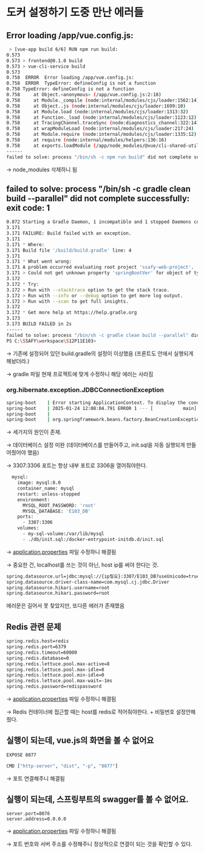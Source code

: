 # 도커 설정하기 도중 만난 에러들

## Error loading /app/vue.config.js:

```bash
 > [vue-app build 6/6] RUN npm run build:
0.573
0.573 > frontend@0.1.0 build
0.573 > vue-cli-service build
0.573
0.758  ERROR  Error loading /app/vue.config.js:
0.758  ERROR  TypeError: defineConfig is not a function
0.758 TypeError: defineConfig is not a function
0.758     at Object.<anonymous> (/app/vue.config.js:2:18)
0.758     at Module._compile (node:internal/modules/cjs/loader:1562:14)
0.758     at Object..js (node:internal/modules/cjs/loader:1699:10)
0.758     at Module.load (node:internal/modules/cjs/loader:1313:32)
0.758     at Function._load (node:internal/modules/cjs/loader:1123:12)
0.758     at TracingChannel.traceSync (node:diagnostics_channel:322:14)
0.758     at wrapModuleLoad (node:internal/modules/cjs/loader:217:24)
0.758     at Module.require (node:internal/modules/cjs/loader:1335:12)
0.758     at require (node:internal/modules/helpers:136:16)
0.758     at exports.loadModule (/app/node_modules/@vue/cli-shared-utils/lib/module.js:79:14)
------
failed to solve: process "/bin/sh -c npm run build" did not complete successfully: exit code: 
```

→ node\_modules 삭제하니 됨

## failed to solve: process "/bin/sh -c gradle clean build --parallel" did not complete successfully: exit code: 1

```bash
0.872 Starting a Gradle Daemon, 1 incompatible and 1 stopped Daemons could not be reused, use --status for details
3.171
3.171 FAILURE: Build failed with an exception.
3.171
3.171 * Where:
3.171 Build file '/build/build.gradle' line: 4
3.171
3.171 * What went wrong:
3.171 A problem occurred evaluating root project 'ssafy-web-project'.
3.171 > Could not get unknown property 'springBootVer' for object of type org.gradle.plugin.use.internal.PluginRequestCollector$PluginDependenciesSpecImpl.
3.172
3.172 * Try:
3.172 > Run with --stacktrace option to get the stack trace.
3.172 > Run with --info or --debug option to get more log output.
3.172 > Run with --scan to get full insights.
3.172
3.172 * Get more help at https://help.gradle.org
3.173
3.173 BUILD FAILED in 2s
------
failed to solve: process "/bin/sh -c gradle clean build --parallel" did not complete successfully: exit code: 1
PS C:\SSAFY\workspace\S12P11E103>
```

→ 기존에 설정되어 있던 build.gradle의 설정이 이상했음 (프론트도 안에서 실행되게 해놨더라.)

→ gradle 파일 현재 프로젝트에 맞게 수정하니 해당 에러는 사라짐

### org.hibernate.exception.JDBCConnectionException

```bash
spring-boot    | Error starting ApplicationContext. To display the conditions report re-run your application with 'debug' enabled.
spring-boot    | 2025-01-24 12:08:04.791 ERROR 1 --- [           main] o.s.boot.SpringApplication               : Application run failed
spring-boot    |
spring-boot    | org.springframework.beans.factory.BeanCreationException: Error creating bean with name 'entityManagerFactory' defined in class path resource [org/springframework/boot/autoconfigure/orm/jpa/HibernateJpaConfiguration.class]: Invocation of init method failed; nested exception is javax.persistence.PersistenceException: [PersistenceUnit: default] Unable to build Hibernate SessionFactory; nested exception is org.hibernate.exception.JDBCConnectionException: Unable to open JDBC Connection for DDL execution
```

→ 세가지의 원인이 존재.

→ 데이터베이스 설정 미완 (데이터베이스를 만들어주고, init.sql을 자동 실행되게 만들어줬어야 했음)

→ 3307:3306 포트는 항상 내부 포트로 3306을 열어줘야한다.

```bash
  mysql:
    image: mysql:8.0
    container_name: mysql
    restart: unless-stopped
    environment:
      MYSQL_ROOT_PASSWORD: 'root'
      MYSQL_DATABASE: 'E103_DB'
    ports:
      - 3307:3306
    volumes:
      - my-sql-volume:/var/lib/mysql
      - ./db/init.sql:/docker-entrypoint-initdb.d/init.sql
```

→ [application.properties](http://application.properties) 파일 수정하니 해결됨

→ 중요한 건, localhost를 쓰는 것이 아닌, host ip를 써야 한다는 것.

```bash
spring.datasource.url=jdbc:mysql://{ip필요}:3307/E103_DB?useUnicode=true&characterEncoding=utf8&serverTimezone=Asia/Seoul&zeroDateTimeBehavior=convertToNull&rewriteBatchedStatements=true
spring.datasource.driver-class-name=com.mysql.cj.jdbc.Driver
spring.datasource.hikari.username=root
spring.datasource.hikari.password=root
```

에러문은 길어서 못 찾았지만, 또다른 에러가 존재했음

## Redis 관련 문제

```bash
spring.redis.host=redis
spring.redis.port=6379
spring.redis.timeout=60000
spring.redis.database=0
spring.redis.lettuce.pool.max-active=8
spring.redis.lettuce.pool.max-idle=8
spring.redis.lettuce.pool.min-idle=0
spring.redis.lettuce.pool.max-wait=-1ms
spring.redis.password=redispassword
```

→ [application.properties](http://application.properties) 파일 수정하니 해결됨

→ Redis 컨테이너에 접근할 때는 host를 redis로 적어줘야한다. + 비밀번호 설정안해줬다.

## 실행이 되는데, vue.js의 화면을 볼 수 없어요

```bash
EXPOSE 8077

CMD ["http-server", "dist", "-p", "8077"]
```

→ 포트 연결해주니 해결됨

## 실행이 되는데, 스프링부트의 swagger를 볼 수 없어요.

```
server.port=8076
server.address=0.0.0.0
```

→ [application.properties](http://application.properties) 파일 수정하니 해결됨

→ 포트 번호와 서버 주소를 수정해주니 정상적으로 연결이 되는 것을 확인할 수 있다.
